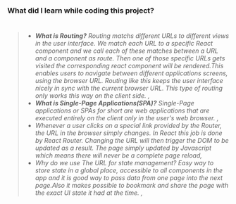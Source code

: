 ### What did I learn while coding this project?

> #
>
> - _**What is Routing?** Routing matchs different URLs to different views in the user interface. We match each URL to a specific React component and we call each of these matches between a URL and a component as route. Then one of those specific URLs gets visited the corresponding react component will be rendered.This enables users to navigate between different applications screens, using the browser URL. Routing like this keeps the user interface nicely in sync with the current browser URL. This type of routing only works this way on the client side. ,_
> - _**What is Single-Page Applications(SPA)?** Single-Page applications or SPAs for short are web applications that are executed entirely on the client only in the user's web browser. ,_
> - _Whenever a user clicks on a special link provided by the Router, the URL in the browser simply changes. In React this job is done by React Router. Changing the URL will then trigger the DOM to be updated as a result. The page simply updated by Javascript which means there will never be a complete page reload,_
> - _Why do we use The URL for state management? Easy way to store state in a global place, accessible to all components in the app and it is good way to pass data from one page into the next page.Also it makes possible to bookmark and share the page with the exact UI state it had at the time. ,_
>
> #
